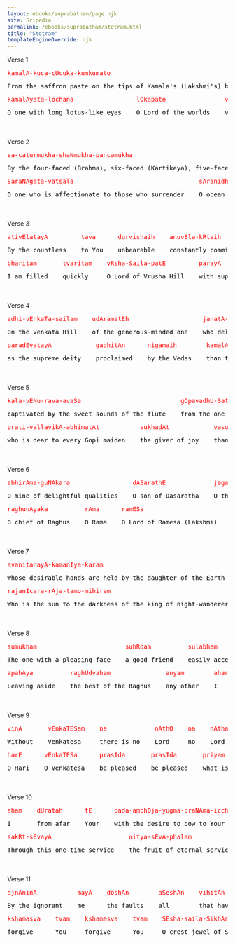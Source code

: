```yaml
---
layout: ebooks/suprabatham/page.njk
site: Sripedia
permalink: /ebooks/suprabatham/stotram.html
title: "Stotram"
templateEngineOverride: njk
---
```


<div style="margin-bottom: 50px;">
Verse 1
<pre style="color:#ff0000; font-family: monospace; white-space: pre;">kamalA-kuca-cUcuka-kumkumato                                          niyata-aruNita-atula-nIlatanO</pre>
<pre style="color:#000000; font-family: monospace; white-space: pre;">From the saffron paste on the tips of Kamala's (Lakshmi's) breasts    O one whose incomparable blue body is forever tinged red</pre>
<pre style="color:#ff0000; font-family: monospace; white-space: pre;">kamalAyata-lochana                 lOkapate                vijayI        bhava    vEnkaTa-Saila-patE</pre>
<pre style="color:#000000; font-family: monospace; white-space: pre;">O one with long lotus-like eyes    O Lord of the worlds    victorious    be       O Lord of Venkata Hill</pre>
</div>

<div style="margin-bottom: 50px;">
Verse 2
<pre style="color:#ff0000; font-family: monospace; white-space: pre;">sa-caturmukha-shaNmukha-pancamukha                                       pramukha-akhila-daivata-maulimaNE</pre>
<pre style="color:#000000; font-family: monospace; white-space: pre;">By the four-faced (Brahma), six-faced (Kartikeya), five-faced (Shiva)    O crest-jewel on the heads of all these foremost gods</pre>
<pre style="color:#ff0000; font-family: monospace; white-space: pre;">SaraNAgata-vatsala                                  sAranidhE             paripAlaya    mAm    vRsha-Saila-patE</pre>
<pre style="color:#000000; font-family: monospace; white-space: pre;">O one who is affectionate to those who surrender    O ocean of essence    protect       me     O Lord of Vrusha Hill</pre>
</div>

<div style="margin-bottom: 50px;">
Verse 3
<pre style="color:#ff0000; font-family: monospace; white-space: pre;">ativElatayA         tava      durvishaih    anuvEla-kRtaih          aparAdha-Sataih</pre>
<pre style="color:#000000; font-family: monospace; white-space: pre;">By the countless    to You    unbearable    constantly committed    hundreds of offenses</pre>
<pre style="color:#ff0000; font-family: monospace; white-space: pre;">bharitam       tvaritam    vRsha-Saila-patE         parayA          kRpayA        paripAhi      harE</pre>
<pre style="color:#000000; font-family: monospace; white-space: pre;">I am filled    quickly     O Lord of Vrusha Hill    with supreme    compassion    protect me    O Hari</pre>
</div>

<div style="margin-bottom: 50px;">
Verse 4
<pre style="color:#ff0000; font-family: monospace; white-space: pre;">adhi-vEnkaTa-sailam    udAramatEh                    janatA-abhimata-adhika-dAna-ratAt</pre>
<pre style="color:#000000; font-family: monospace; white-space: pre;">On the Venkata Hill    of the generous-minded one    who delights in giving more than what people desire</pre>
<pre style="color:#ff0000; font-family: monospace; white-space: pre;">paradEvatayA            gadhitAn      nigamaih        kamalA-dayitAn                          na     param               kalayE</pre>
<pre style="color:#000000; font-family: monospace; white-space: pre;">as the supreme deity    proclaimed    by the Vedas    than the beloved of Kamala (Lakshmi)    not    another superior    I consider</pre>
</div>

<div style="margin-bottom: 50px;">
Verse 5
<pre style="color:#ff0000; font-family: monospace; white-space: pre;">kala-vENu-rava-avaSa                           gOpavadhU-Sata-kOTi-vRtAt                                 smara-kOTi-samAt</pre>
<pre style="color:#000000; font-family: monospace; white-space: pre;">captivated by the sweet sounds of the flute    from the one surrounded by hundreds of crores of Gopis    who is equal to crores of Kamadevas</pre>
<pre style="color:#ff0000; font-family: monospace; white-space: pre;">prati-vallavikA-abhimatAt           sukhadAt            vasudEva-sutAn              na     param               kalayE</pre>
<pre style="color:#000000; font-family: monospace; white-space: pre;">who is dear to every Gopi maiden    the giver of joy    than the son of Vasudeva    not    another superior    I consider</pre>
</div>

<div style="margin-bottom: 50px;">
Verse 6
<pre style="color:#ff0000; font-family: monospace; white-space: pre;">abhirAma-guNAkara                 dASarathE             jagat-Eka-dhanurdhara               dhIramatE</pre>
<pre style="color:#000000; font-family: monospace; white-space: pre;">O mine of delightful qualities    O son of Dasaratha    O the one archer of the universe    O one of firm resolve</pre>
<pre style="color:#ff0000; font-family: monospace; white-space: pre;">raghunAyaka          rAma      ramESa                        vibhO                   varado          bhava    dEva     dayA-jaladhE</pre>
<pre style="color:#000000; font-family: monospace; white-space: pre;">O chief of Raghus    O Rama    O Lord of Ramesa (Lakshmi)    O all-pervading Lord    a boon-giver    be       O God    O ocean of compassion</pre>
</div>

<div style="margin-bottom: 50px;">
Verse 7
<pre style="color:#ff0000; font-family: monospace; white-space: pre;">avanitanayA-kamanIya-karam                                            rajanIkara-cAru-mukha-amburuham</pre>
<pre style="color:#000000; font-family: monospace; white-space: pre;">Whose desirable hands are held by the daughter of the Earth (Sita)    Whose charming lotus-face is like the moon</pre>
<pre style="color:#ff0000; font-family: monospace; white-space: pre;">rajanIcara-rAja-tamo-mihiram                                              mahanIyam       aham    raghurAmam       ayE</pre>
<pre style="color:#000000; font-family: monospace; white-space: pre;">Who is the sun to the darkness of the king of night-wanderers (Ravana)    the glorious    I       to Raghunatha    resort</pre>
</div>

<div style="margin-bottom: 50px;">
Verse 8
<pre style="color:#ff0000; font-family: monospace; white-space: pre;">sumukham                        suhRdam          sulabham             sukhadam        svanujam                          ca     sukAyam                  amOgha-Saram</pre>
<pre style="color:#000000; font-family: monospace; white-space: pre;">The one with a pleasing face    a good friend    easily accessible    giver of joy    with His noble younger brother    and    with a beautiful body    and unfailing arrows</pre>
<pre style="color:#ff0000; font-family: monospace; white-space: pre;">apahAya          raghUdvaham               anyam        aham    na       kathancana    kancana    jAtu    bhajE</pre>
<pre style="color:#000000; font-family: monospace; white-space: pre;">Leaving aside    the best of the Raghus    any other    I       never    in any way    anyone     ever    worship</pre>
</div>

<div style="margin-bottom: 50px;">
Verse 9
<pre style="color:#ff0000; font-family: monospace; white-space: pre;">vinA       vEnkaTESam    na             nAthO    na    nAthah    sadA      vEnkaTESam    smarAmi       smarAmi</pre>
<pre style="color:#000000; font-family: monospace; white-space: pre;">Without    Venkatesa     there is no    Lord     no    Lord      always    Venkatesa     I remember    I remember</pre>
<pre style="color:#ff0000; font-family: monospace; white-space: pre;">harE      vEnkaTESa      prasIda       prasIda       priyam          vEnkaTESa      prayaccha    prayaccha</pre>
<pre style="color:#000000; font-family: monospace; white-space: pre;">O Hari    O Venkatesa    be pleased    be pleased    what is dear    O Venkatesa    bestow       bestow</pre>
</div>

<div style="margin-bottom: 50px;">
Verse 10
<pre style="color:#ff0000; font-family: monospace; white-space: pre;">aham    dUratah      tE      pada-ambhOja-yugma-praNAma-icchayA                   Agatya         sEvAm      karOmi</pre>
<pre style="color:#000000; font-family: monospace; white-space: pre;">I       from afar    Your    with the desire to bow to Your pair of lotus feet    having come    service    I perform</pre>
<pre style="color:#ff0000; font-family: monospace; white-space: pre;">sakRt-sEvayA                     nitya-sEvA-phalam               tvam    prayaccha    prayaccha    prabhO    vEnkaTESa</pre>
<pre style="color:#000000; font-family: monospace; white-space: pre;">Through this one-time service    the fruit of eternal service    You     bestow       bestow       O Lord    Venkatesa</pre>
</div>

<div style="margin-bottom: 50px;">
Verse 11
<pre style="color:#ff0000; font-family: monospace; white-space: pre;">ajnAninA           mayA    doshAn        aSeshAn    vihitAn                     harE</pre>
<pre style="color:#000000; font-family: monospace; white-space: pre;">By the ignorant    me      the faults    all        that have been committed    O Hari</pre>
<pre style="color:#ff0000; font-family: monospace; white-space: pre;">kshamasva    tvam    kshamasva    tvam    SEsha-saila-SikhAmaNE</pre>
<pre style="color:#000000; font-family: monospace; white-space: pre;">forgive      You     forgive      You     O crest-jewel of Sesha Hill</pre>
</div>

